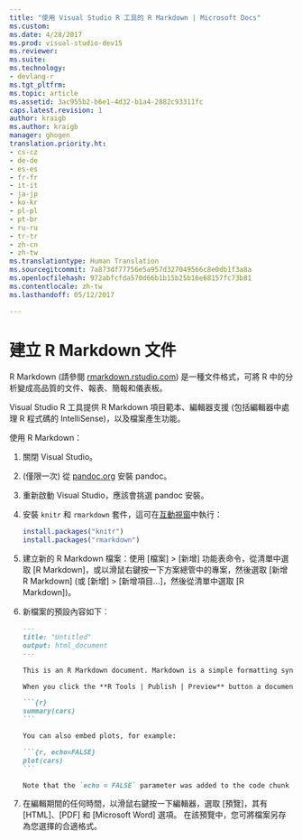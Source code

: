 ```yaml
---
title: "使用 Visual Studio R 工具的 R Markdown | Microsoft Docs"
ms.custom: 
ms.date: 4/28/2017
ms.prod: visual-studio-dev15
ms.reviewer: 
ms.suite: 
ms.technology:
- devlang-r
ms.tgt_pltfrm: 
ms.topic: article
ms.assetid: 3ac955b2-b6e1-4d32-b1a4-2882c93311fc
caps.latest.revision: 1
author: kraigb
ms.author: kraigb
manager: ghogen
translation.priority.ht:
- cs-cz
- de-de
- es-es
- fr-fr
- it-it
- ja-jp
- ko-kr
- pl-pl
- pt-br
- ru-ru
- tr-tr
- zh-cn
- zh-tw
ms.translationtype: Human Translation
ms.sourcegitcommit: 7a873df77756e5a957d327049566c8e0db1f3a8a
ms.openlocfilehash: 972abfcfda570d66b1b15b25b16e68157fc73b81
ms.contentlocale: zh-tw
ms.lasthandoff: 05/12/2017

---
```


# <a name="creating-r-markdown-documents"></a>建立 R Markdown 文件

R Markdown (請參閱 [rmarkdown.rstudio.com](https://rmarkdown.rstudio.com/)) 是一種文件格式，可將 R 中的分析變成高品質的文件、報表、簡報和儀表板。

Visual Studio R 工具提供 R Markdown 項目範本、編輯器支援 (包括編輯器中處理 R 程式碼的 IntelliSense)，以及檔案產生功能。

使用 R Markdown：

1. 關閉 Visual Studio。
1. (僅限一次) 從 [pandoc.org](http://pandoc.org/installing.html) 安裝 pandoc。
1. 重新啟動 Visual Studio，應該會挑選 pandoc 安裝。
1. 安裝 `knitr` 和 `rmarkdown` 套件，這可在[互動視窗](interactive-repl.md)中執行：

    ```R
    install.packages("knitr")
    install.packages("rmarkdown")

    ```
1. 建立新的 R Markdown 檔案：使用 [檔案] > [新增] 功能表命令，從清單中選取 [R Markdown]，或以滑鼠右鍵按一下方案總管中的專案，然後選取 [新增 R Markdown] (或 [新增] > [新增項目...]，然後從清單中選取 [R Markdown])。

1. 新檔案的預設內容如下︰

    ~~~markdown
    ---
    title: "Untitled"
    output: html_document
    ---
    
    This is an R Markdown document. Markdown is a simple formatting syntax for authoring HTML, PDF, and Microsoft Word documents. For more details on using R Markdown see <http://rmarkdown.rstudio.com>.
    
    When you click the **R Tools | Publish | Preview** button a document will be generated that includes both content as well as the output of any embedded R code chunks within the document. You can embed an R code chunk like this:
    
    ```{r}
    summary(cars)
    ```
    
    You can also embed plots, for example:
    
    ```{r, echo=FALSE}
    plot(cars)
    ```
    
    Note that the `echo = FALSE` parameter was added to the code chunk to prevent printing of the R code that generated the plot.
    
    ~~~

1. 在編輯期間的任何時間，以滑鼠右鍵按一下編輯器，選取 [預覽]，其有 [HTML]、[PDF] 和 [Microsoft Word] 選項。 在該預覽中，您可將檔案另存為您選擇的合適格式。

